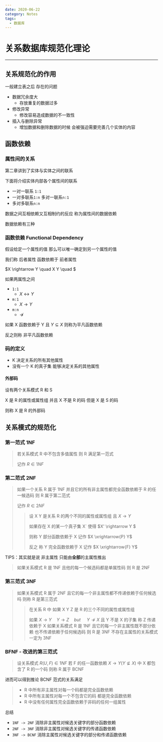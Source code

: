 ```yaml
---
date: 2020-06-22
category: Notes
tags:
  - 数据库
---
```


# 关系数据库规范化理论

---

## 关系规范化的作用

一般建立表之后 存在的问题

- 数据冗余度大
  - 存放重复的数据过多
- 修改异常
  - 修改容易造成数据的不一致性
- 插入与删除异常
  - 增加数据和删除数据的时候 会被强迫需要完善几个实体的内容

## 函数依赖

### 属性间的关系

第二章讲到了实体与实体之间的联系

下面将介绍实体内部各个属性间的联系

- 一对一联系 `1:1`
- 一对多联系`1:n` 多对一联系`n:1`
- 多对多联系`n:n`

数据之间互相依赖又互相制约的反应 称为属性间的数据依赖

数据依赖有三种

### 函数依赖 Functional Dependency

假设给定一个属性的值 那么可以唯一确定到另一个属性的值

我们称 后者属性 函数依赖于 前者属性

$X \rightarrow Y \quad X  Y \quad $

如果两属性之间

- `1:1`
  - $X \leftrightarrow Y$
- `m:1`
  - $X \rightarrow Y$
- `m:n`
  - $\nrightarrow$

如果 X 函数依赖于 Y 且 $Y \subseteq X$ 则称为平凡函数依赖

反之则称 非平凡函数依赖

### 码的定义

- K 决定关系的所有其他属性
- 没有一个 K 的真子集 能够决定关系的其他属性

#### 外部码

设有两个关系模式 R 和 S

X 是 R 的属性或属性组 并且 X 不是 R 的码 但是 X 是 S 的码

则称 X 是 R 的外部码

## 关系模式的规范化

### 第一范式 1NF

> 若关系模式 R 中不包含多值属性 则 R 满足第一范式
>
> 记作 $R \in 1NF$

### 第二范式 2NF

> 如果一个关系 R 属于 1NF 并且它的所有非主属性都完全函数依赖于 R 的任一候选码 则 R 属于第二范式
>
> 记作 $R \in 2NF$
>
> > 设 X Y 是关系 R 的两个不同的属性或属性组 且 $X \rightarrow Y$
> >
> > 如果存在 X 的某一个真子集 X` 使得 $X' \rightarrow Y $
> >
> > 则称 Y 部分函数依赖于 X 记作 $X \xrightarrow{P} Y$
> >
> > 反之 称 Y 完全函数依赖于 X 记作 $X \xrightarrow{F} Y$

TIPS：其实就是说 非主属性 只能由**全部**的主属性推出

> 如果关系模式 R 是 1NF 且他的每一个候选码都是单属性码 则 R 是 2NF

### 第三范式 3NF

> 如果关系模式 R 属于 2NF 且它的每一个非主属性都不传递依赖于任何候选吗 则称 R 是第三范式
>
> > 在关系 R 中 如果 X Y Z 是 R 的三个不同的属性或属性组
> >
> > 如果 $X \rightarrow Y \quad Y \rightarrow Z \quad but \ \quad Y \nrightarrow X$ 且 Y 不是 X 的子集 称 Z 传递依赖于 X
> 如果关系模式 R 是 1NF 且它的每一个非主属性既不部分依赖 也不传递依赖于任何候选码 则 R 是 3NF
> 不存在主属性的关系模式一定为 3NF

### BFNF - 改进的第三范式

> 设关系模式 $R(U,F) \in 1NF$ 若 F 的任一函数依赖 $X \rightarrow Y (Y \nsubseteq X)$ 中 X 都包含了 R 的一个码 则称 R 属于 BCNF

进而可以得到推论 BCNF 范式的关系满足

> - R 中所有非主属性对每一个码都是完全函数依赖
> - R 中所有主属性对每一个不包含它的码 都是完全函数依赖
> - R 中没有任何属性完全函数依赖于非码的任何一组属性

总结

- `1NF -> 2NF` 消除非主属性对候选关键字的部分函数依赖
- `2NF -> 3NF` 消除非主属性对候选关键字的传递函数依赖
- `3NF -> BCNF` 消除主属性对候选关键字的部分和传递函数依赖
